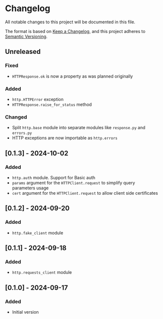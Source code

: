# Changelog
All notable changes to this project will be documented in this file.

The format is based on [Keep a Changelog](https://keepachangelog.com/en/1.0.0/),
and this project adheres to [Semantic Versioning](https://semver.org/spec/v2.0.0.html).

## Unreleased
### Fixed
  * `HTTPResponse.ok` is now a property as was planned originally

### Added
  * `http.HTTPError` exception
  * `HTTPResponse.raise_for_status` method

### Changed
  * Split `http.base` module into separate modules like `response.py` and `errors.py`
  * HTTP exceptions are now importable as `http.errors`

## [0.1.3] - 2024-10-02
### Added
  * `http.auth` module. Support for Basic auth
  * `params` argument for the `HTTPClient.request` to simplify query parameters usage
  * `cert` argument for the `HTTPClient.request` to allow client side certificates

## [0.1.2] - 2024-09-20
### Added
  * `http.fake_client` module


## [0.1.1] - 2024-09-18
### Added
  * `http.requests_client` module


## [0.1.0] - 2024-09-17
### Added
  * Initial version

